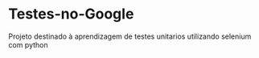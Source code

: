 # Testes-no-Google
Projeto destinado à aprendizagem de testes unitarios utilizando selenium com python
